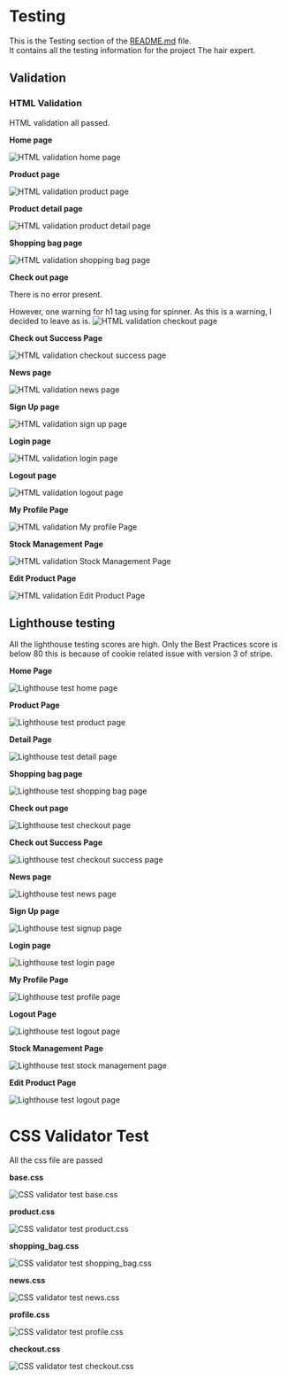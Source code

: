 # Testing

This is the Testing section of the [README.md](README.md) file.  
It  contains all the testing information for the project The hair expert.

## Validation

### HTML Validation

HTML validation all passed.

**Home page**

![HTML validation home page](testing-image/html/hom-validation.png)


**Product page**

![HTML validation product page](testing-image/html/product-page-validation.png)

**Product detail page**

![HTML validation product detail page](testing-image/html/product-detail-validation.png)

**Shopping bag page**

![HTML validation shopping bag page](testing-image/html/shopping-bag-validation.png)

**Check out page**

There is no error present.

However, one warning for h1 tag using for spinner.
As this is a warning, I decided to leave as is.
![HTML validation checkout page](testing-image/html/checkout-page-validation.png)

**Check out Success Page**

![HTML validation checkout success page](testing-image/html/chekout-success-validation.png)

**News page**

![HTML validation news page](testing-image/html/news-page-validation.png)

**Sign Up page**

![HTML validation sign up page](testing-image/html/sign-up-page-validation.png)

**Login page**

![HTML validation login page](testing-image/html/login-page-validation.png)

**Logout page**

![HTML validation logout page](testing-image/html/logout-page-validation.png)

**My Profile Page**

![HTML validation My profile Page](testing-image/html/my-profile-page-validation.png)

**Stock Management Page**

![HTML validation Stock Management Page](testing-image/html/stock-mg-page-validation.png)

**Edit Product Page**

![HTML validation Edit Product Page](testing-image/html/edit-product-page-validation.png)


## Lighthouse testing

All the lighthouse testing scores are high. Only the Best Practices score is below 80 this is because of cookie related issue with version 3 of stripe.

**Home Page**

![Lighthouse test home page](testing-image/lighthouse/home.png)

**Product Page**

![Lighthouse test product page](testing-image/lighthouse/product.png)


**Detail Page**

![Lighthouse test detail page](testing-image/lighthouse/detail.png)

**Shopping bag page**

![Lighthouse test shopping bag page](testing-image/lighthouse/shopping-bag.png)

**Check out page**

![Lighthouse test checkout page](testing-image/lighthouse/checkout.png)

**Check out Success Page**

![Lighthouse test checkout success page](testing-image/lighthouse/checkout-success.png)

**News page**

![Lighthouse test news page](testing-image/lighthouse/news.png)

**Sign Up page**

![Lighthouse test signup page](testing-image/lighthouse/signup.png)

**Login page**

![Lighthouse test login page](testing-image/lighthouse/login.png)

**My Profile Page**

![Lighthouse test profile page](testing-image/lighthouse/profile.png)

**Logout Page**

![Lighthouse test logout page](testing-image/lighthouse/logout.png)

**Stock Management Page**

![Lighthouse test stock management page](testing-image/lighthouse/stockmanagement.png)

**Edit Product Page**

![Lighthouse test logout page](testing-image/lighthouse/edit-product.png)

# CSS Validator Test

All the css file are passed

**base.css**

![CSS validator test base.css](testing-image/css/css-test.png)

**product.css**

![CSS validator test product.css](testing-image/css/product.png)

**shopping_bag.css**

![CSS validator test shopping_bag.css](testing-image/css/shopping_bag.png)


**news.css**

![CSS validator test news.css](testing-image/css/news.png)

**profile.css**

![CSS validator test profile.css](testing-image/css/profile.png)

**checkout.css**

![CSS validator test checkout.css](testing-image/css/checkout.png)